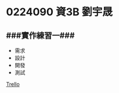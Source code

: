 # 0224090 資3B 劉宇晟 
###實作練習一###
------------------------

- 需求
- 設計
- 開發
- 測試

[Trello](https://trello.com/b/PDt2n9HO/qoo)

